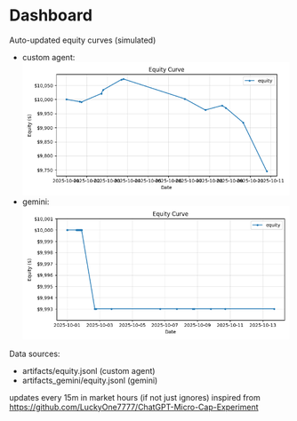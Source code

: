 # Dashboard

Auto-updated equity curves (simulated)

- custom agent: ![Equity Curve](artifacts/equity.png?v=80af960)
- gemini: ![Equity Curve (Gemini)](artifacts_gemini/equity.png?v=80af960)

Data sources:
- artifacts/equity.jsonl (custom agent)
- artifacts_gemini/equity.jsonl (gemini)

updates every 15m in market hours (if not just ignores)
inspired from https://github.com/LuckyOne7777/ChatGPT-Micro-Cap-Experiment